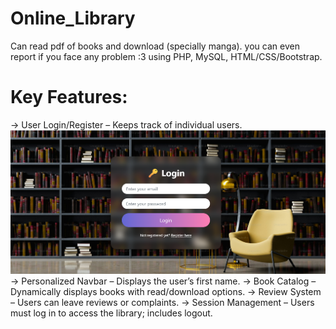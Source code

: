 # Online_Library
Can read pdf of books and download (specially manga). you can even report if you face any problem :3
using PHP, MySQL, HTML/CSS/Bootstrap.

# Key Features:
-> User Login/Register – Keeps track of individual users.
![image alt](https://github.com/SumaiyaZohaRODELA/Online_Library_Management_System/blob/75eaa60890ea56fd935a991191f10c8453312de6/Screenshot%202025-08-30%20130825.png)
-> Personalized Navbar – Displays the user’s first name.
-> Book Catalog – Dynamically displays books with read/download options.
-> Review System – Users can leave reviews or complaints.
-> Session Management – Users must log in to access the library; includes logout.
